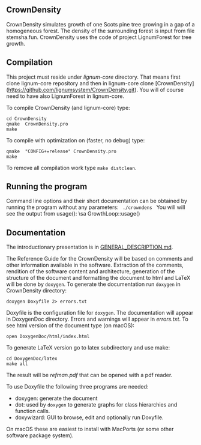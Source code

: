 ## CrownDensity
CrownDensity simulates growth of one Scots pine tree growing in a gap of a homogeneous forest. The density of the surrounding forest is input from file stemsha.fun. CrownDensity uses the code of project LignumForest for tree growth.

## Compilation
This project must reside under *lignum-core* directory. That means first clone lignum-core repository and then in lignum-core clone [CrownDensity] (https://github.com/lignumsystem/CrownDensity.git). You will of course need to have also LignumForest in lignum-core.

To compile CrownDensity (and lignum-core) type:

    cd CrownDensity
    qmake  CrownDensity.pro
    make

To compile with optimization on (faster, no debug) type:

    qmake  "CONFIG+=release" CrownDensity.pro
    make

To remove all compilation work type `make distclean`.

## Running the program

Command line options and their short documentation can be obtained by running the program
without any parameters: <CODE> ./crowndens </CODE>
You will will see the output from usage(): \sa GrowthLoop::usage()


## Documentation

The introductionary presentation is in [GENERAL_DESCRIPTION.md](GENERAL_DESCRIPTION.md).


The Reference Guide for the CrownDensity will be based on comments and other information
available in the software. Extraction of the comments, rendition of the software content and 
architecture, generation of the structure of the document and formatting the document to html 
and LaTeX will be done by `doxygen`. To generate the documentation run `doxygen` in CrownDensity directory:
    
    doxygen Doxyfile 2> errors.txt
     
Doxyfile is the configuration file for `doxygen`. The documentation will appear in DoxygenDoc directory. 
Errors and warnings will appear in *errors.txt*. To see html version of the document type (on macOS):

    open DoxygenDoc/html/index.html
    
To generate LaTeX version go to latex subdirectory and use make:

    cd DoxygenDoc/latex
    make all
    
The result will be *refman.pdf* that can be opened with a pdf reader.

To use Doxyfile the following three programs are needed:

  + doxygen: generate the document 
  + dot: used by `doxygen` to generate graphs for class hierarchies and function calls.
  + doxywizard: GUI to browse, edit and optionally run Doxyfile. 
    
On macOS these are easiest to install with MacPorts (or some other software package system). 
